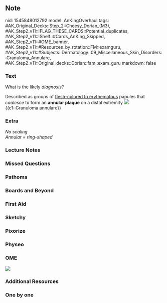 ## Note
nid: 1545848012792
model: AnKingOverhaul
tags: #AK_Original_Decks::Step_2::Cheesy_Dorian_(M3), #AK_Step2_v11::!FLAG_THESE_CARDS::Potential_duplicates, #AK_Step2_v11::!Shelf::#Cards_AnKing_Skipped, #AK_Step2_v11::#OME_banner, #AK_Step2_v11::#Resources_by_rotation::FM::examguru, #AK_Step2_v11::#Subjects::Dermatology::09_Miscellaneous_Skin_Disorders::Granuloma_Annulare, #AK_Step2_v11::Original_decks::Dorian::fam::exam_guru
markdown: false

### Text
What is the likely <i style="">diagnosis</i>?
<div>
  Described as groups of <u>flesh-colored to erythematous</u>
  papules that <i>coalesce</i> to form an <b>annular plaque</b> on
  a distal extremity <img src="paste-1516123455899.jpg">
  <div>
    {{c1::Granuloma annulare}}
  </div>
</div>

### Extra
<div>
  <i>No scaling</i>
</div>
<div>
  <i>Annular = ring-shaped</i>
</div>

### Lecture Notes


### Missed Questions


### Pathoma


### Boards and Beyond


### First Aid


### Sketchy


### Pixorize


### Physeo


### OME
<div class="ome-widget">
  <a href="https://onlinemeded.org?ref=anki"><img src=
  "_OME_AnkiFlashcards_General_4.png"></a>
</div>

### Additional Resources


### One by one

